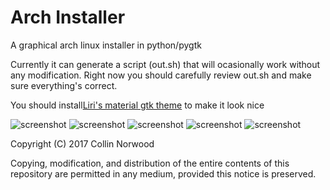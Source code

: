 # Arch Installer 
A graphical arch linux installer in python/pygtk

Currently it can generate a script (out.sh) that  will ocasionally work without any modification. Right now you should carefully review out.sh and make sure everything's correct.

You should install[Liri's material gtk theme](https://www.github.com/lirios/material-gtk-theme) to make it look nice

![screenshot](http://collinnorwood.com/arch/welcome.png "Super early")
![screenshot](http://collinnorwood.com/arch/disks.png "Super early")
![screenshot](http://collinnorwood.com/arch/users.png "Super early")
![screenshot](http://collinnorwood.com/arch/zone.png "Super early")
![screenshot](http://collinnorwood.com/arch/finish.png "Super early")


Copyright (C) 2017 Collin Norwood

Copying, modification, and distribution of the entire contents of this repository are permitted in any medium, provided this notice is preserved.
